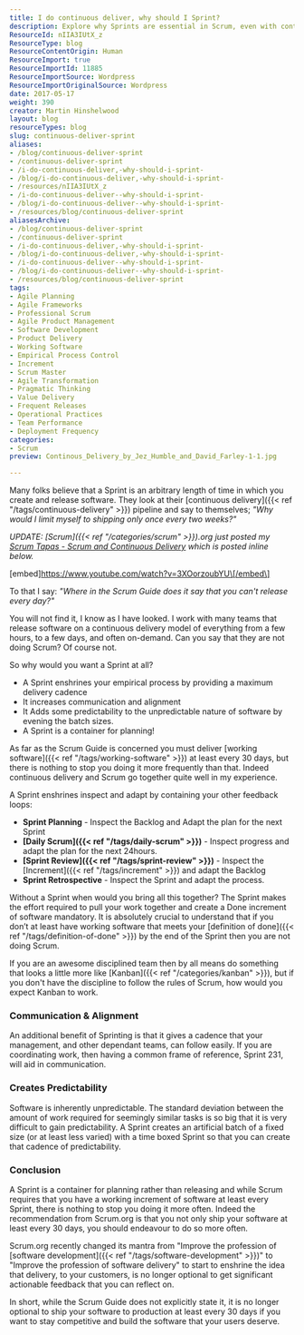 ```yaml
---
title: I do continuous deliver, why should I Sprint?
description: Explore why Sprints are essential in Scrum, even with continuous delivery. Discover how they enhance communication, predictability, and planning in software development.
ResourceId: nIIA3IUtX_z
ResourceType: blog
ResourceContentOrigin: Human
ResourceImport: true
ResourceImportId: 11885
ResourceImportSource: Wordpress
ResourceImportOriginalSource: Wordpress
date: 2017-05-17
weight: 390
creator: Martin Hinshelwood
layout: blog
resourceTypes: blog
slug: continuous-deliver-sprint
aliases:
- /blog/continuous-deliver-sprint
- /continuous-deliver-sprint
- /i-do-continuous-deliver,-why-should-i-sprint-
- /blog/i-do-continuous-deliver,-why-should-i-sprint-
- /resources/nIIA3IUtX_z
- /i-do-continuous-deliver--why-should-i-sprint-
- /blog/i-do-continuous-deliver--why-should-i-sprint-
- /resources/blog/continuous-deliver-sprint
aliasesArchive:
- /blog/continuous-deliver-sprint
- /continuous-deliver-sprint
- /i-do-continuous-deliver,-why-should-i-sprint-
- /blog/i-do-continuous-deliver,-why-should-i-sprint-
- /i-do-continuous-deliver--why-should-i-sprint-
- /blog/i-do-continuous-deliver--why-should-i-sprint-
- /resources/blog/continuous-deliver-sprint
tags:
- Agile Planning
- Agile Frameworks
- Professional Scrum
- Agile Product Management
- Software Development
- Product Delivery
- Working Software
- Empirical Process Control
- Increment
- Scrum Master
- Agile Transformation
- Pragmatic Thinking
- Value Delivery
- Frequent Releases
- Operational Practices
- Team Performance
- Deployment Frequency
categories:
- Scrum
preview: Continous_Delivery_by_Jez_Humble_and_David_Farley-1-1.jpg

---
```

Many folks believe that a Sprint is an arbitrary length of time in which you create and release software. They look at their [continuous delivery]({{< ref "/tags/continuous-delivery" >}}) pipeline and say to themselves; _"Why would I limit myself to shipping only once every two weeks?"_

_UPDATE: [Scrum]({{< ref "/categories/scrum" >}}).org just posted my [Scrum Tapas - Scrum and Continuous Delivery](https://www.scrum.org/resources/scrum-and-continuous-delivery) which is posted inline below._

\[embed\]https://www.youtube.com/watch?v=3XOorzoubYU\[/embed\]

To that I say: _"Where in the Scrum Guide does it say that you can't release every day?"_

You will not find it, I know as I have looked. I work with many teams that release software on a continuous delivery model of everything from a few hours, to a few days, and often on-demand. Can you say that they are not doing Scrum? Of course not.

So why would you want a Sprint at all?

- A Sprint enshrines your empirical process by providing a maximum delivery cadence
- It increases communication and alignment
- It Adds some predictability to the unpredictable nature of software by evening the batch sizes.
- A Sprint is a container for planning!

As far as the Scrum Guide is concerned you must deliver [working software]({{< ref "/tags/working-software" >}}) at least every 30 days, but there is nothing to stop you doing it more frequently than that. Indeed continuous delivery and Scrum go together quite well in my experience.

A Sprint enshrines inspect and adapt by containing your other feedback loops:

- **Sprint Planning** - Inspect the Backlog and Adapt the plan for the next Sprint
- **[Daily Scrum]({{< ref "/tags/daily-scrum" >}})** - Inspect progress and adapt the plan for the next 24hours.
- **[Sprint Review]({{< ref "/tags/sprint-review" >}})** - Inspect the [Increment]({{< ref "/tags/increment" >}}) and adapt the Backlog
- **Sprint Retrospective** - Inspect the Sprint and adapt the process.

Without a Sprint when would you bring all this together? The Sprint makes the effort required to pull your work together and create a Done increment of software mandatory. It is absolutely crucial to understand that if you don’t at least have working software that meets your [definition of done]({{< ref "/tags/definition-of-done" >}}) by the end of the Sprint then you are not doing Scrum.

If you are an awesome disciplined team then by all means do something that looks a little more like [Kanban]({{< ref "/categories/kanban" >}}), but if you don't have the discipline to follow the rules of Scrum, how would you expect Kanban to work.

### Communication & Alignment

An additional benefit of Sprinting is that it gives a cadence that your management, and other dependant teams, can follow easily. If you are coordinating work, then having a common frame of reference, Sprint 231, will aid in communication.

### Creates Predictability

Software is inherently unpredictable. The standard deviation between the amount of work required for seemingly similar tasks is so big that it is very difficult to gain predictability. A Sprint creates an artificial batch of a fixed size (or at least less varied) with a time boxed Sprint so that you can create that cadence of predictability.

### Conclusion

A Sprint is a container for planning rather than releasing and while Scrum requires that you have a working increment of software at least every Sprint, there is nothing to stop you doing it more often. Indeed the recommendation from Scrum.org is that you not only ship your software at least every 30 days, you should endeavour to do so more often.

Scrum.org recently changed its mantra from "Improve the profession of [software development]({{< ref "/tags/software-development" >}})" to "Improve the profession of software delivery" to start to enshrine the idea that delivery, to your customers, is no longer optional to get significant actionable feedback that you can reflect on.

In short, while the Scrum Guide does not explicitly state it, it is no longer optional to ship your software to production at least every 30 days if you want to stay competitive and build the software that your users deserve.
